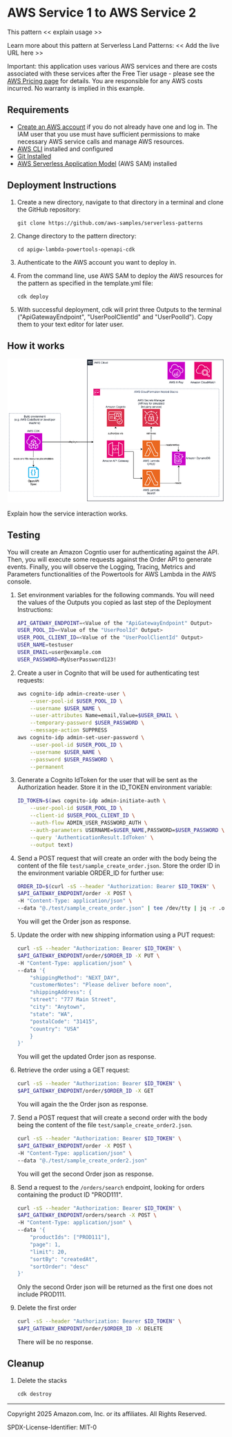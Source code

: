# AWS Service 1 to AWS Service 2

This pattern << explain usage >>

Learn more about this pattern at Serverless Land Patterns: << Add the live URL here >>

Important: this application uses various AWS services and there are costs associated with these services after the Free Tier usage - please see the [AWS Pricing page](https://aws.amazon.com/pricing/) for details. You are responsible for any AWS costs incurred. No warranty is implied in this example.



## Requirements

* [Create an AWS account](https://portal.aws.amazon.com/gp/aws/developer/registration/index.html) if you do not already have one and log in. The IAM user that you use must have sufficient permissions to make necessary AWS service calls and manage AWS resources.
* [AWS CLI](https://docs.aws.amazon.com/cli/latest/userguide/install-cliv2.html) installed and configured
* [Git Installed](https://git-scm.com/book/en/v2/Getting-Started-Installing-Git)
* [AWS Serverless Application Model](https://docs.aws.amazon.com/serverless-application-model/latest/developerguide/serverless-sam-cli-install.html) (AWS SAM) installed

## Deployment Instructions

1. Create a new directory, navigate to that directory in a terminal and clone the GitHub repository:
    ``` 
    git clone https://github.com/aws-samples/serverless-patterns
    ```
1. Change directory to the pattern directory:
    ```
    cd apigw-lambda-powertools-openapi-cdk
    ```
1. Authenticate to the AWS account you want to deploy in.
1. From the command line, use AWS SAM to deploy the AWS resources for the pattern as specified in the template.yml file:
    ```
    cdk deploy
    ```

1. With successful deployment, cdk will print three Outputs to the terminal ("ApiGatewayEndpoint", "UserPoolClientId" and "UserPoolId"). Copy them to your text editor for later user.

## How it works

![Diagram of pattern](pattern.png)

Explain how the service interaction works.

## Testing

You will create an Amazon Cogntio user for authenticating against the API. Then, you will execute some requests against the Order API to generate events. Finally, you will observe the Logging, Tracing, Metrics and Parameters functionalities of the Powertools for AWS Lambda in the AWS console.

1. Set environment variables for the following commands. You will need the values of the Outputs you copied as last step of the Deployment Instructions:

    ```bash
    API_GATEWAY_ENDPOINT=<Value of the "ApiGatewayEndpoint" Output>
    USER_POOL_ID=<Value of the "UserPoolId" Output>
    USER_POOL_CLIENT_ID=<Value of the "UserPoolClientId" Output>
    USER_NAME=testuser
    USER_EMAIL=user@example.com
    USER_PASSWORD=MyUserPassword123!
    ```

1. Create a user in Cognito that will be used for authenticating test requests:

    ```bash
    aws cognito-idp admin-create-user \
        --user-pool-id $USER_POOL_ID \
        --username $USER_NAME \
        --user-attributes Name=email,Value=$USER_EMAIL \
        --temporary-password $USER_PASSWORD \
        --message-action SUPPRESS
    aws cognito-idp admin-set-user-password \
        --user-pool-id $USER_POOL_ID \
        --username $USER_NAME \
        --password $USER_PASSWORD \
        --permanent
    ```

1. Generate a Cognito IdToken for the user that will be sent as the Authorization header. Store it in the ID_TOKEN environment variable:

    ```bash
    ID_TOKEN=$(aws cognito-idp admin-initiate-auth \
        --user-pool-id $USER_POOL_ID \
        --client-id $USER_POOL_CLIENT_ID \
        --auth-flow ADMIN_USER_PASSWORD_AUTH \
        --auth-parameters USERNAME=$USER_NAME,PASSWORD=$USER_PASSWORD \
        --query 'AuthenticationResult.IdToken' \
        --output text)
    ```

1. Send a POST request that will create an order with the body being the content of the file `test/sample_create_order.json`. Store the order ID in the environment variable ORDER_ID for further use:

    ```bash
    ORDER_ID=$(curl -sS --header "Authorization: Bearer $ID_TOKEN" \
    $API_GATEWAY_ENDPOINT/order -X POST \
    -H "Content-Type: application/json" \
    --data "@./test/sample_create_order.json" | tee /dev/tty | jq -r .orderId)
    ```

    You will get the Order json as response.

1. Update the order with new shipping information using a PUT request:

    ```bash
    curl -sS --header "Authorization: Bearer $ID_TOKEN" \
    $API_GATEWAY_ENDPOINT/order/$ORDER_ID -X PUT \
    -H "Content-Type: application/json" \
    --data '{
        "shippingMethod": "NEXT_DAY",
        "customerNotes": "Please deliver before noon",
        "shippingAddress": {
        "street": "777 Main Street",
        "city": "Anytown",
        "state": "WA",
        "postalCode": "31415",
        "country": "USA"
        }
    }'
    ```

    You will get the updated Order json as response.

1. Retrieve the order using a GET request:

    ```bash
    curl -sS --header "Authorization: Bearer $ID_TOKEN" \
    $API_GATEWAY_ENDPOINT/order/$ORDER_ID -X GET
    ```

    You will again the the Order json as response.

1. Send a POST request that will create a second order with the body being the content of the file `test/sample_create_order2.json`.

    ```bash
    curl -sS --header "Authorization: Bearer $ID_TOKEN" \
    $API_GATEWAY_ENDPOINT/order -X POST \
    -H "Content-Type: application/json" \
    --data "@./test/sample_create_order2.json"
    ```

    You will get the second Order json as response.

1. Send a request to the `/orders/search` endpoint, looking for orders containing the product ID "PROD111". 

    ```bash
    curl -sS --header "Authorization: Bearer $ID_TOKEN" \
    $API_GATEWAY_ENDPOINT/orders/search -X POST \
    -H "Content-Type: application/json" \
    --data '{
        "productIds": ["PROD111"],
        "page": 1,
        "limit": 20,
        "sortBy": "createdAt",
        "sortOrder": "desc"
    }'
    ```

    Only the second Order json will be returned as the first one does not include PROD111.

1. Delete the first order

    ```bash
    curl -sS --header "Authorization: Bearer $ID_TOKEN" \
    $API_GATEWAY_ENDPOINT/order/$ORDER_ID -X DELETE
    ```

    There will be no response.

## Cleanup
 
1. Delete the stacks
    ```bash
    cdk destroy
    ```

----
Copyright 2025 Amazon.com, Inc. or its affiliates. All Rights Reserved.

SPDX-License-Identifier: MIT-0
